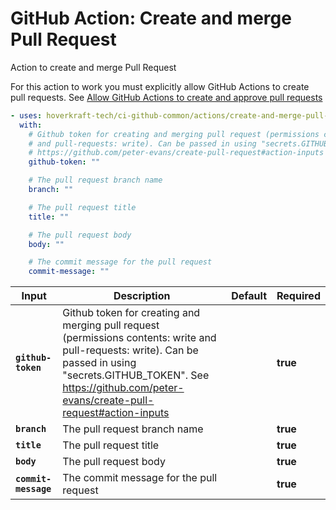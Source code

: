 <!-- start title -->

# GitHub Action: Create and merge Pull Request

<!-- end title -->
<!-- start description -->

Action to create and merge Pull Request

<!-- end description -->

For this action to work you must explicitly allow GitHub Actions to create pull requests. See [
Allow GitHub Actions to create and approve pull requests](https://docs.github.com/en/repositories/managing-your-repositorys-settings-and-features/enabling-features-for-your-repository/managing-github-actions-settings-for-a-repository)

<!-- start contents -->
<!-- end contents -->
<!-- start usage -->

```yaml
- uses: hoverkraft-tech/ci-github-common/actions/create-and-merge-pull-request@v0.3.4
  with:
    # Github token for creating and merging pull request (permissions contents: write
    # and pull-requests: write). Can be passed in using "secrets.GITHUB_TOKEN". See
    # https://github.com/peter-evans/create-pull-request#action-inputs
    github-token: ""

    # The pull request branch name
    branch: ""

    # The pull request title
    title: ""

    # The pull request body
    body: ""

    # The commit message for the pull request
    commit-message: ""
```

<!-- end usage -->
<!-- start inputs -->

| **Input**                       | **Description**                                                                                                                                                                                                                | **Default** | **Required** |
| ------------------------------- | ------------------------------------------------------------------------------------------------------------------------------------------------------------------------------------------------------------------------------ | ----------- | ------------ |
| **<code>github-token</code>**   | Github token for creating and merging pull request (permissions contents: write and pull-requests: write). Can be passed in using "secrets.GITHUB_TOKEN". See https://github.com/peter-evans/create-pull-request#action-inputs |             | **true**     |
| **<code>branch</code>**         | The pull request branch name                                                                                                                                                                                                   |             | **true**     |
| **<code>title</code>**          | The pull request title                                                                                                                                                                                                         |             | **true**     |
| **<code>body</code>**           | The pull request body                                                                                                                                                                                                          |             | **true**     |
| **<code>commit-message</code>** | The commit message for the pull request                                                                                                                                                                                        |             | **true**     |

<!-- end inputs -->
<!-- start outputs -->
<!-- end outputs -->
<!-- start [.github/ghadocs/examples/] -->
<!-- end [.github/ghadocs/examples/] -->

